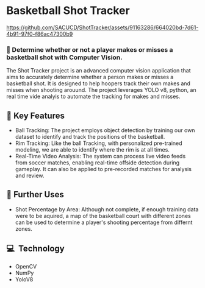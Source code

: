 # Basketball Shot Tracker

https://github.com/SACUCD/ShotTracker/assets/91163286/664020bd-7d61-4b91-97f0-f86ac47300b9



### 🏁 Determine whether or not a player makes or misses a basketball shot with Computer Vision.

The Shot Tracker project is an advanced computer vision application that aims to accurately determine whether a person makes or misses a basketball shot. It is designed to help hoopers track their own makes and misses when shooting arouund. The project leverages YOLO v8, python,
an real time vide analyis to automate the tracking for makes and misses.

## 🔑 Key Features
- Ball Tracking: The project employs object detection by training our own dataset to identify and track the positions of the basketball.
- Rim Tracking: Like the ball Tracking, with personalized pre-trained modeling, we are able to identify where the rim is at all times.
- Real-Time Video Analysis: The system can process live video feeds from soccer matches, enabling real-time offside detection during gameplay. It can also be applied to pre-recorded matches for analysis and review.

## 🚀 Further Uses
- Shot Percentage by Area: Although not complete, if enough training data were to be aquired, a map of the basketball court with different zones can be used to determine a player's shooting percentage from differnt zones.

## 💻  Technology
- OpenCV
- NumPy
- YoloV8
